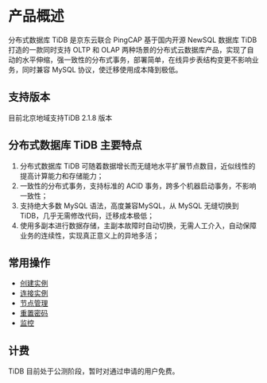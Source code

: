 # 产品概述
分布式数据库 TiDB 是京东云联合 PingCAP 基于国内开源 NewSQL 数据库 TiDB 打造的一款同时支持 OLTP 和 OLAP 两种场景的分布式云数据库产品，实现了自动的水平伸缩，强一致性的分布式事务，部署简单，在线异步表结构变更不影响业务，同时兼容 MySQL 协议，使迁移使用成本降到极低。

## 支持版本
目前北京地域支持TiDB 2.1.8 版本

## 分布式数据库 TiDB 主要特点 
1. 分布式数据库 TiDB 可随着数据增长而无缝地水平扩展节点数目，近似线性的提高计算能力和存储能力；
2. 一致性的分布式事务，支持标准的 ACID 事务，跨多个机器启动事务，不影响一致性；
3. 支持绝大多数 MySQL 语法，高度兼容MySQL，从 MySQL 无缝切换到 TiDB，几乎无需修改代码，迁移成本极低；
4. 使用多副本进行数据存储，主副本故障时自动切换，无需人工介入，自动保障业务的连续性，实现真正意义上的异地多活；

## 常用操作
- [创建实例](../Operation-Guide/Instance/Create-Instance.md)
- [连接实例](../Operation-Guide/Instance/Connect-Instance.md)
- [节点管理](../Operation-Guide/Node-Management.md)
- [重置密码](../Operation-Guide/Reset-Password.md)
- [监控](../Operation-Guide/Monitor.md)
  
## 计费
TiDB 目前处于公测阶段，暂时对通过申请的用户免费。
